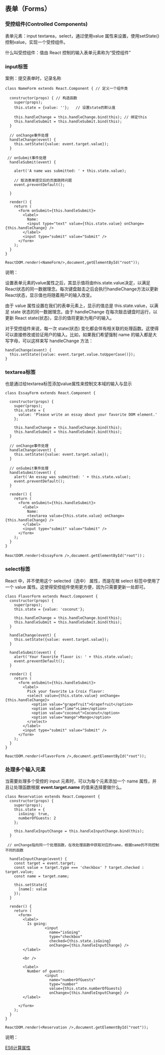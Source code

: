 ## 表单（Forms）

### 受控组件(Controlled Components)

表单元素：input textarea，select，通过使用value 属性来设置，使用setState()控制value，实现一个受控组件。

什么叫受控组件：值由 React 控制的输入表单元素称为“受控组件”


### input标签

案例：提交表单时，记录名称

	class NameForm extends React.Component { //	定义一个组件类

	  constructor(props) { // 构造函数
	    super(props);
	    this.state = {value: ''};	// 设置state的默认值
	
	    this.handleChange = this.handleChange.bind(this); // 绑定this
	    this.handleSubmit = this.handleSubmit.bind(this);
	  }
	
	  // onChange事件处理
	  handleChange(event) {
	    this.setState({value: event.target.value});
	  }
	
	 // onSubmit事件处理
	  handleSubmit(event) {

	    alert('A name was submitted: ' + this.state.value);

		// 取消表单提交后的页面跳转问题
	    event.preventDefault();

	  }
	
	  render() {
	    return (
	      <form onSubmit={this.handleSubmit}>
	        <label>
	          Name:
	          <input type="text" value={this.state.value} onChange={this.handleChange} />
	        </label>
	        <input type="submit" value="Submit" />
	      </form>
	    );
	  }
	}
	
	ReactDOM.render(<NameForm/>,document,getElementById("root"));

说明：

设置表单元素的value属性之后，其显示值将由this.state.value决定，以满足React状态的同一数据理念。每次键盘敲击之后会执行handleChange方法以更新React状态，显示值也将随着用户的输入改变。

由于 value 属性设置在我们的表单元素上，显示的值总是 this.state.value，以满足 state 状态的同一数据理念。由于 handleChange 在每次敲击键盘时运行，以更新 React state(状态)，显示的值将更新为用户的输入。

对于受控组件来说，每一次 state(状态) 变化都会伴有相关联的处理函数。这使得可以直接修改或验证用户的输入。比如，如果我们希望强制 name 的输入都是大写字母，可以这样来写 handleChange 方法：

	handleChange(event) {
	  this.setState({value: event.target.value.toUpperCase()});
	}

### textarea标签

也是通过给textarea标签添加value属性来控制文本域的输入与显示
	
	class EssayForm extends React.Component {

	  constructor(props) {
	    super(props);
	    this.state = {
	      value: 'Please write an essay about your favorite DOM element.'
	    };
	
	    this.handleChange = this.handleChange.bind(this);
	    this.handleSubmit = this.handleSubmit.bind(this);
	  }
	
	  // onChange事件处理
	  handleChange(event) {
	    this.setState({value: event.target.value});
	  }
	
	  // onSubmit事件处理
	  handleSubmit(event) {
	    alert('An essay was submitted: ' + this.state.value);
	    event.preventDefault();
	  }
	
	  render() {
	    return (
	      <form onSubmit={this.handleSubmit}>
	        <label>
	          Name:
	          <textarea value={this.state.value} onChange={this.handleChange} />
	        </label>
	        <input type="submit" value="Submit" />
	      </form>
	    );
	  }
	}
	
	ReactDOM.render(<EssayForm />,document.getElementById("root"))；

### select标签

React 中，并不使用这个 selected（选中） 属性，而是在根 select 标签中使用了一个 value 属性。这使得受控组件使用更方便，因为只需要更新一处即可。

	class FlavorForm extends React.Component {
	  constructor(props) {
	    super(props);
	    this.state = {value: 'coconut'};
	
	    this.handleChange = this.handleChange.bind(this);
	    this.handleSubmit = this.handleSubmit.bind(this);
	  }
	
	  handleChange(event) {
	    this.setState({value: event.target.value});
	  }
	
	  handleSubmit(event) {
	    alert('Your favorite flavor is: ' + this.state.value);
	    event.preventDefault();
	  }
	
	  render() {
	    return (
	      <form onSubmit={this.handleSubmit}>
	        <label>
	          Pick your favorite La Croix flavor:
	          <select value={this.state.value} onChange={this.handleChange}>
	            <option value="grapefruit">Grapefruit</option>
	            <option value="lime">Lime</option>
	            <option value="coconut">Coconut</option>
	            <option value="mango">Mango</option>
	          </select>
	        </label>
	        <input type="submit" value="Submit" />
	      </form>
	    );
	  }
	}
	
	ReactDOM.render(<FlavorForm />,document.getElementById("root"));


### 处理多个输入元素

当需要处理多个受控的 input 元素时，可以为每个元素添加一个 name 属性，并且让处理函数根据 **event.target.name** 的值来选择要做什么。

	class Reservation extends React.Component {
	  constructor(props) {
	    super(props);
	    this.state = {
	      isGoing: true,
	      numberOfGuests: 2
	    };
	
	    this.handleInputChange = this.handleInputChange.bind(this);
	  }
	
	 // onChange指向同一个处理函数，在改处理函数中获取对应的name，根据name的不同控制不同的函数

	  handleInputChange(event) {
	    const target = event.target;
	    const value = target.type === 'checkbox' ? target.checked : target.value;
	    const name = target.name;
	
	    this.setState({
	      [name]: value 
	    });
	  }
	
	  render() {
	    return (
	      <form>
	        <label>
	          Is going:
			          <input
			            name="isGoing"
			            type="checkbox"
			            checked={this.state.isGoing}
			            onChange={this.handleInputChange} />
	        </label>

	        <br />

	        <label>
	          Number of guests:
			          <input
			            name="numberOfGuests"
			            type="number"
			            value={this.state.numberOfGuests}
			            onChange={this.handleInputChange} />
	        </label>

	      </form>
	    );
	  }
	}
	
	ReactDOM.render(<Reservation />,document.getElementById("root"));

说明：

 [ES6计算属性](https://developer.mozilla.org/zh-CN/docs/Web/JavaScript/Reference/Operators/Object_initializer#Computed_property_names)